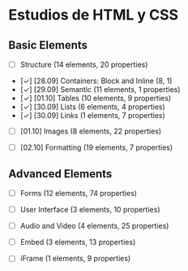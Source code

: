 # Estudios de HTML y CSS


## Basic Elements
- [ ] Structure (14 elements, 20 properties)
- [✓] [28.09] Containers: Block and Inline (8, 1)
- [✓] [29.09] Semantic (11 elements, 1 properties)
- [✓] [01.10] Tables (10 elements, 9 properties)
- [✓] [30.09] Lists (6 elements, 4 properties)
- [✓] [30.09] Links (1 elements, 7 properties)
- [ ] [01.10] Images (8 elements, 22 properties)
- [ ] [02.10] Formatting (19 elements, 7 properties)


## Advanced Elements
- [ ] Forms (12 elements, 74 properties)
- [ ] User Interface (3 elements, 10 properties)
- [ ] Audio and Video (4 elements, 25 properties)
- [ ] Embed (3 elements, 13 properties)
- [ ] iFrame (1 elements, 9 properties)









